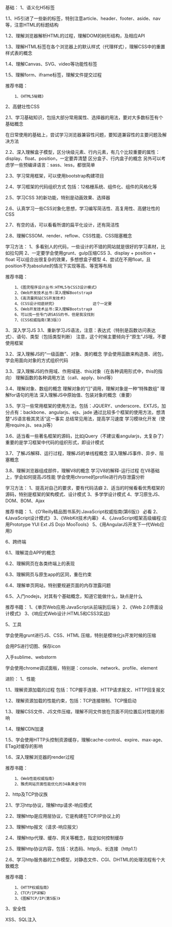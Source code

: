 基础：
1、语义化H5标签

1.1、H5引进了一些新的标签，特别注意article、header、footer、aside、nav等，注意HTML的标题结构

1.2、理解浏览器解析HTML的过程，理解DOM的树形结构，及相应API

1.3、理解HTML标签在各个浏览器上的默认样式（代理样式），理解CSS中的重置样式表的概念

1.4、理解Canvas、SVG、video等功能性标签

1.5、理解form、iframe标签，理解文件提交过程

推荐书籍：

        1、《HTML5秘籍》

2、高健壮性CSS

2.1、学习基础知识，包括大部分常用属性、选择器的用法，要对大多数标签有个基础概念

在日常使用的基础上，尝试学习浏览器兼容性问题，要知道兼容性的主要问题及解决方法

2.2、深入理解盒子模型，区分块级元素、行内元素，有几个比较重要的属性：
        display、float、position，一定要弄清楚
        区分盒子、行内盒子的概念
        另外可以考虑学一些预编译语言：sass、less，都很简单

2.3、学习常用框架，可以使用bootstrap构建项目

2.4、学习框架的代码组织方式
        包括：12格栅系统、组件化、组件的风格化等

2.5、学习CSS 3的新功能，特别是动画效果、选择器

2.6、认真学习一些CSS对象化思想，学习编写简洁性、高复用性、高健壮性的CSS

2.7、有空的话，可以看看所谓的扁平化设计，还有简洁性

2.8、理解CSSOM、render、reflow、CSS性能、CSS阻塞概念

学习方法：
        1、多看别人的代码，一些设计的不错的网站就是很好的学习素材，比如拉勾网
        2、一定要学会使用grunt、gulp压缩CSS
        3、display + position + float 可以组合出很复杂的效果，多想想盒子模型
        4、尝试在不用float，且position不为absolute的情况下实现等高、等宽等布局

推荐书籍：

        1、《图灵程序设计丛书:HTML5与CSS3设计模式》
        2、《Web开发技术丛书:深入理解Bootstrap》        
        3、《高流量网站CSS开发技术》
        4、《CSS设计彻底研究》                这个一定要        
        5、《Web开发技术丛书:深入理解Bootstrap》
        6、可以找一些专门讲SASS的书，但是我没找到
        7、《CSS权威指南(第3版)》

3、深入学习JS
3.1、重新学习JS语法，注意：表达式（特别是函数访问表达式）、语句、类型（包括类型判断）
        注意，这个时候主要倾向于“原生”JS哦，不要使用框架

3.2、深入理解JS的“一级函数”、对象、类的概念
        学会使用函数来构造类、闭包，学会用面向对象的方式组织代码

3.3、深入理解JS的作用域、作用域链、this对象（在各种调用形式中，this的指向）
        理解函数的各种调用方法（call、apply、bind等）

3.4、理解对象、数组的概念
        理解对象的“[]”调用，理解对象是一种“特殊数组”
        理解for语句的用法
        深入理解JS中原始值、包装对象的概念（重要）

3.5、学习一些常用框架的使用方法，包括：JQUERY、underscore、EXTJS，加分点有：backbone、angularjs、ejs、jade
        通过比较多个框架的使用方法，想清楚“JS语言极其灵活”这一事实
        总结常见用法，提高学习速度
        学习模块化开发（使用require.js、sea.js等）

3.6、适当看一些著名框架的源码，比如jQuery（不建议看angularjs，太复杂了）
        重要的是学习框架中代码的组织形式，即设计模式

3.7、了解JS解释、运行过程，理解JS的单线程概念
        深入理解JS事件、异步、阻塞概念

3.8、理解浏览器组成部件，理解V8的概念
        学习V8的解释-运行过程
        在V8基础上，学会如何提高JS性能
        学会使用chrome的profile进行内存泄露分析

学习方法：
        1、提高对自己的要求，要有代码洁癖
        2、适当的时候看看优秀框架的源码，特别是框架的架构模式、设计模式
        3、多学学设计模式
        4、学习原生JS、DOM、BOM、Ajax

推荐书籍：
        1、《O'Reilly精品图书系列:​JavaScript权威指南(​第6版)》        必看
        2、《JavaScript设计模式》
        3、《WebKit技术内幕》
        4、《JavaScript框架高级编​程:应用Prototype YUI Ext JS Dojo MooTools》
        5、《用AngularJS开发下一代Web应用》

6、跨终端

6.1、理解混合APP的概念

6.2、理解网页在各类终端上的表现

6.3、理解网页与原生app的区同，重在约束

6.4、理解单页网站，特别要规避页面的内存泄露问题

6.5、入门nodejs，对其有个基础概念，知道它能做什么，缺点是什么

推荐书籍：
        1、《单页Web应用:JavaScript从前端到后端 》
        2、《Web 2.0界面设计模式》
        3、《响应式Web设计:HTML5和​CSS3实战》

5、工具

学会使用grunt进行JS、CSS、HTML 压缩，特别是模块化js开发时候的压缩

会用PS进行切图、保存icon

入手sublime、webstorm

学会使用chrome调试面板，特别是：console、network、profile、element

进阶：
1、性能

1.1、理解资源加载的过程
        包括：TCP握手连接、HTTP请求报文、HTTP回复报文

1.2、理解资源加载的性能约束，包括：TCP连接限制、TCP慢启动

1.3、理解CSS文件、JS文件压缩，理解不同文件放在页面不同位置后对性能的影响

1.4、理解CDN加速

1.5、学会使用HTTP头控制资源缓存，理解cache-control、expire、max-age、ETag对缓存的影响

1.6、深入理解浏览器的render过程

推荐书籍：

        1、《Web性能权威指南》
        2、雅虎网站页面性能优化的34条黄金守则

2、http及TCP协议族

2.1、学习http协议，理解http请求-响应模式

2.2、理解http是应用层协议，它是构建在TCP/IP协议上的

2.3、理解http报文（请求-响应报文）

2.4、理解http代理、缓存、网关等概念，指定如何控制缓存

2.5、理解http协议内容，包括：状态码、http头、长连接（http1.1）

2.6、学习http服务器的工作模型，对静态文件、CGI、DHTML的处理流程有个大致概念

推荐书籍：

        1、《HTTP权威指南》
        2、《TCP/IP详解》
        3、《图解TCP/IP(第5版)》

3、安全性

XSS、SQL注入